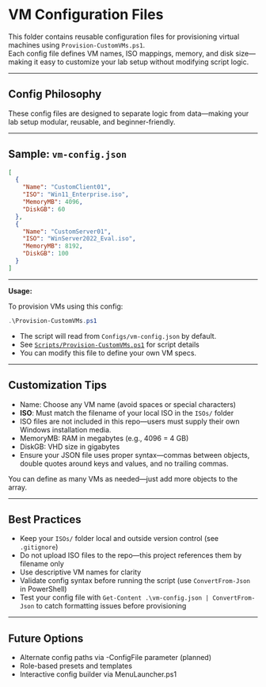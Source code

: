 # VM Configuration Files

This folder contains reusable configuration files for provisioning virtual machines using `Provision-CustomVMs.ps1`.  
Each config file defines VM names, ISO mappings, memory, and disk size—making it easy to customize your lab setup without modifying script logic.

---

## Config Philosophy

These config files are designed to separate logic from data—making your lab setup modular, reusable, and beginner-friendly.

---

## Sample: `vm-config.json`

```json
[
  {
    "Name": "CustomClient01",
    "ISO": "Win11_Enterprise.iso",
    "MemoryMB": 4096,
    "DiskGB": 60
  },
  {
    "Name": "CustomServer01",
    "ISO": "WinServer2022_Eval.iso",
    "MemoryMB": 8192,
    "DiskGB": 100
  }
]
```

---
**Usage:**

To provision VMs using this config:

```powershell
.\Provision-CustomVMs.ps1
```

- The script will read from `Configs/vm-config.json` by default. 
- See [`Scripts/Provision-CustomVMs.ps1`](../Scripts/Provision-CustomVMs.ps1) for script details
- You can modify this file to define your own VM specs.

---

## Customization Tips

- Name: Choose any VM name (avoid spaces or special characters)
- **ISO**: Must match the filename of your local ISO in the `ISOs/` folder 
- ISO files are not included in this repo—users must supply their own Windows installation media.
- MemoryMB: RAM in megabytes (e.g., 4096 = 4 GB)
- DiskGB: VHD size in gigabytes
- Ensure your JSON file uses proper syntax—commas between objects, double quotes around keys and values, and no trailing commas.

You can define as many VMs as needed—just add more objects to the array.

---

## Best Practices

- Keep your `ISOs/` folder local and outside version control (see `.gitignore`)  
- Do not upload ISO files to the repo—this project references them by filename only
- Use descriptive VM names for clarity
- Validate config syntax before running the script (use `ConvertFrom-Json` in PowerShell)
- Test your config file with `Get-Content .\vm-config.json | ConvertFrom-Json` to catch formatting issues before provisioning

---

## Future Options

- Alternate config paths via -ConfigFile parameter (planned)
- Role-based presets and templates
- Interactive config builder via MenuLauncher.ps1